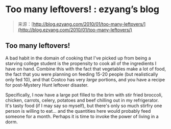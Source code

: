 <!--yml
category: 未分类
date: 2024-07-01 18:18:29
-->

# Too many leftovers! : ezyang’s blog

> 来源：[http://blog.ezyang.com/2010/01/too-many-leftovers/](http://blog.ezyang.com/2010/01/too-many-leftovers/)

## Too many leftovers!

A bad habit in the domain of cooking that I've picked up from being a starving college student is the propensity to cook all of the ingredients I have on hand. Combine this with the fact that vegetables make a lot of food, the fact that you were planning on feeding 15-20 people (but realistically only fed 10), and that Costco has very *large* portions, and you have a recipe for post-Mystery Hunt leftover disaster.

Specifically, I now have a large pot filled to the brim with stir fried broccoli, chicken, carrots, celery, potatoes and beef chilling out in my refrigerator. It's tasty food (if I may say so myself), but there's only so much stirfry one person is willing to eat... and the quantities here would probably feed someone for a month. Perhaps it is time to invoke the power of living in a dorm.